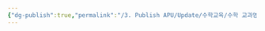 ```yaml
---
{"dg-publish":true,"permalink":"/3. Publish APU/Update/수학교육/수학 교과영역/단원/확률/","dgPassFrontmatter":true,"noteIcon":"","created":"","updated":""}
---
```


